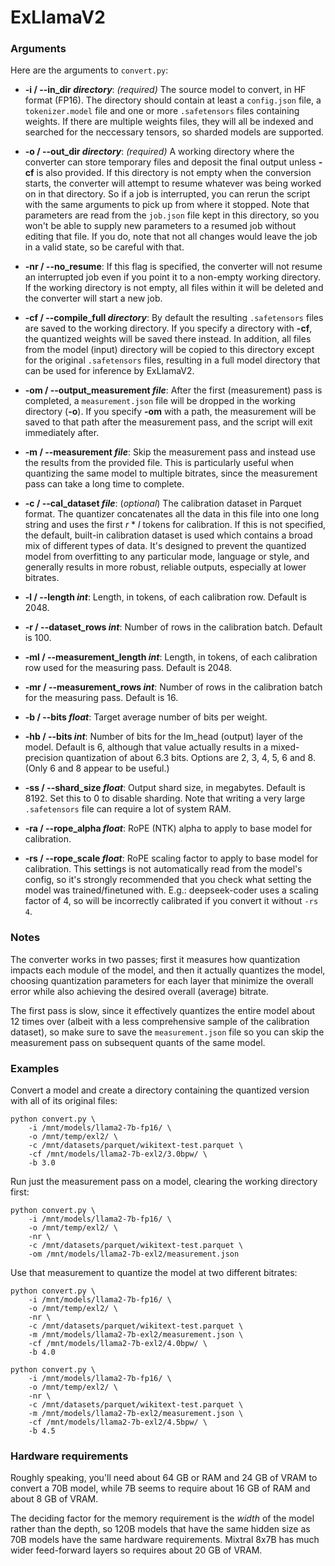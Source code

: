 # ExLlamaV2

### Arguments

Here are the arguments to `convert.py`:

- **-i / --in_dir *directory***: _(required)_ The source model to convert, in HF format (FP16). The directory should 
contain at least a `config.json` file, a `tokenizer.model` file and one or more `.safetensors` files containing weights.
If there are multiple weights files, they will all be indexed and searched for the neccessary tensors, so sharded models are 
supported.
  

- **-o / --out_dir *directory***: _(required)_ A working directory where the converter can store temporary files and deposit
the final output unless **-cf** is also provided. If this directory is not empty when the conversion starts, the converter
will attempt to resume whatever was being worked on in that directory. So if a job is interrupted, you can rerun the
script with the same arguments to pick up from where it stopped. Note that parameters are read from the `job.json`
file kept in this directory, so you won't be able to supply new parameters to a resumed job without editing that file.
If you do, note that not all changes would leave the job in a valid state, so be careful with that.
  
  
- **-nr / --no_resume**: If this flag is specified, the converter will not resume an interrupted job even if you point it
to a non-empty working directory. If the working directory is not empty, all files within it will be deleted and the
converter will start a new job.
  
  
- **-cf / --compile_full *directory***: By default the resulting `.safetensors` files are saved to the working directory.
If you specify a directory with **-cf**, the quantized weights will be saved there instead. In addition, all files from
the model (input) directory will be copied to this directory except for the original `.safetensors` files, resulting in
a full model directory that can be used for inference by ExLlamaV2.
  

- **-om / --output_measurement *file***: After the first (measurement) pass is completed, a `measurement.json` file will
be dropped in the working directory (**-o**). If you specify **-om** with a path, the measurement will be saved to that
path after the measurement pass, and the script will exit immediately after.
  

- **-m / --measurement *file***: Skip the measurement pass and instead use the results from the provided file. This is
particularly useful when quantizing the same model to multiple bitrates, since the measurement pass can take a long time
to complete.
  

- **-c / --cal_dataset *file***: (_optional_) The calibration dataset in Parquet format. The quantizer concatenates all
the data in this file into one long string and uses the first _r_ \* _l_ tokens for calibration. If this is not
specified, the default, built-in calibration dataset is used which contains a broad mix of different types of data. It's
designed to prevent the quantized model from overfitting to any particular mode, language or style, and generally
results in more robust, reliable outputs, especially at lower bitrates.
  

- **-l / --length *int***: Length, in tokens, of each calibration row. Default is 2048.
  

- **-r / --dataset_rows *int***: Number of rows in the calibration batch. Default is 100.
  

- **-ml / --measurement_length *int***: Length, in tokens, of each calibration row used for the measuring pass. Default
is 2048. 
  

- **-mr / --measurement_rows *int***: Number of rows in the calibration batch for the measuring pass. Default is 16.
  

- **-b / --bits *float***: Target average number of bits per weight.
  

- **-hb / --bits *int***: Number of bits for the lm_head (output) layer of the model. Default is 6, although that
value actually results in a mixed-precision quantization of about 6.3 bits. Options are 2, 3, 4, 5, 6 and 8. (Only 6
and 8 appear to be useful.)

  
- **-ss / --shard_size *float***: Output shard size, in megabytes. Default is 8192. Set this to 0 to disable sharding.
Note that writing a very large `.safetensors` file can require a lot of system RAM.


- **-ra / --rope_alpha *float***: RoPE (NTK) alpha to apply to base model for calibration.


- **-rs / --rope_scale *float***: RoPE scaling factor to apply to base model for calibration. This settings is not 
automatically read from the model's config, so it's strongly recommended that you check what setting the model was
trained/finetuned with. E.g.: deepseek-coder uses a scaling factor of 4, so will be incorrectly calibrated if you
convert it without `-rs 4`.


### Notes

The converter works in two passes; first it measures how quantization impacts each module of the model, and then it
actually quantizes the model, choosing quantization parameters for each layer that minimize the overall error while 
also achieving the desired overall (average) bitrate.

The first pass is slow, since it effectively quantizes the entire model about 12 times over (albeit with a less
comprehensive sample of the calibration dataset), so make sure to save the `measurement.json` file so you can skip the
measurement pass on subsequent quants of the same model.

### Examples

Convert a model and create a directory containing the quantized version with all of its original files:

```
python convert.py \
    -i /mnt/models/llama2-7b-fp16/ \
    -o /mnt/temp/exl2/ \
    -c /mnt/datasets/parquet/wikitext-test.parquet \
    -cf /mnt/models/llama2-7b-exl2/3.0bpw/ \
    -b 3.0 
```

Run just the measurement pass on a model, clearing the working directory first:

```
python convert.py \
    -i /mnt/models/llama2-7b-fp16/ \
    -o /mnt/temp/exl2/ \
    -nr \
    -c /mnt/datasets/parquet/wikitext-test.parquet \
    -om /mnt/models/llama2-7b-exl2/measurement.json
```

Use that measurement to quantize the model at two different bitrates:

```
python convert.py \
    -i /mnt/models/llama2-7b-fp16/ \
    -o /mnt/temp/exl2/ \
    -nr \
    -c /mnt/datasets/parquet/wikitext-test.parquet \
    -m /mnt/models/llama2-7b-exl2/measurement.json \
    -cf /mnt/models/llama2-7b-exl2/4.0bpw/ \
    -b 4.0
    
python convert.py \
    -i /mnt/models/llama2-7b-fp16/ \
    -o /mnt/temp/exl2/ \
    -nr \
    -c /mnt/datasets/parquet/wikitext-test.parquet \
    -m /mnt/models/llama2-7b-exl2/measurement.json \
    -cf /mnt/models/llama2-7b-exl2/4.5bpw/ \
    -b 4.5
```

### Hardware requirements

Roughly speaking, you'll need about 64 GB or RAM and 24 GB of VRAM to convert a 70B model, while 7B seems to require
about 16 GB of RAM and about 8 GB of VRAM.

The deciding factor for the memory requirement is the *width* of the model rather than the depth, so 120B models that
have the same hidden size as 70B models have the same hardware requirements. Mixtral 8x7B has much wider feed-forward
layers so requires about 20 GB of VRAM.  
